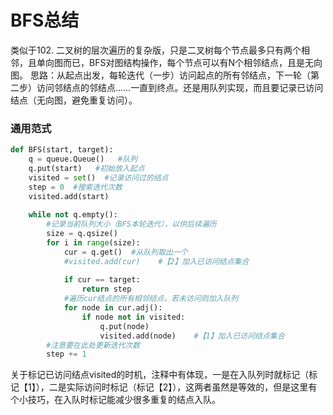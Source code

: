 # BFS总结
类似于102. 二叉树的层次遍历的复杂版，只是二叉树每个节点最多只有两个相邻，且单向图而已，BFS对图结构操作，每个节点可以有N个相邻结点，且是无向图。
思路：从起点出发，每轮迭代（一步）访问起点的所有邻结点，下一轮（第二步）访问邻结点的邻结点……一直到终点。还是用队列实现，而且要记录已访问结点（无向图，避免重复访问）。

### 通用范式

```python
def BFS(start, target):
    q = queue.Queue()   #队列
    q.put(start)   #初始放入起点
    visited = set()  #记录访问过的结点
    step = 0  #搜索迭代次数
    visited.add(start)
    
    while not q.empty():
        #记录当前队列大小（BFS本轮迭代），以供后续遍历
        size = q.qsize()
        for i in range(size):                
            cur = q.get()  #从队列取出一个
            #visited.add(cur)    #【2】加入已访问结点集合
           
            if cur == target:
                return step
            #遍历cur结点的所有相邻结点，若未访问则加入队列
            for node in cur.adj():
                if node not in visited:
                    q.put(node)
                    visited.add(node)	 #【1】加入已访问结点集合
        #注意要在此处更新迭代次数
        step += 1
```
关于标记已访问结点visited的时机，注释中有体现，一是在入队列时就标记（标记【1】），二是实际访问时标记（标记【2】），这两者虽然是等效的，但是这里有个小技巧，在入队时标记能减少很多重复的结点入队。